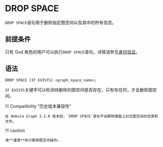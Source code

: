 # DROP SPACE

`DROP SPACE`语句用于删除指定图空间以及其中的所有信息。

## 前提条件

只有 God 角色的用户可以执行`DROP SPACE`语句。详情请参见[身份验证](../../7.data-security/1.authentication/1.authentication.md)。

## 语法

```ngql
DROP SPACE [IF EXISTS] <graph_space_name>;
```

`IF EXISTS`关键字可以检测待删除的图空间是否存在，只有存在时，才会删除图空间。

!!! Compatibility "历史版本兼容性"

    在 Nebula Graph 3.1.0 版本前，`DROP SPACE`语句不会删除硬盘上对应图空间的目录和文件。

!!! caution

    请**谨慎**执行删除图空间操作。
